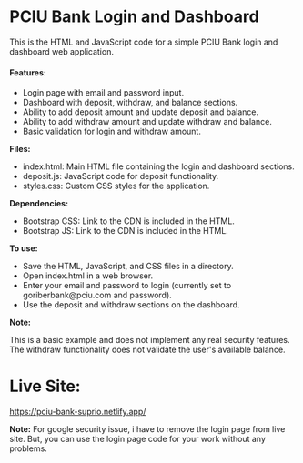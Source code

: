 # PCIU Bank Login and Dashboard
This is the HTML and JavaScript code for a simple PCIU Bank login and dashboard web application.

#### Features:
<ul>
  <li>Login page with email and password input.</li>
  <li>Dashboard with deposit, withdraw, and balance sections.</li>
  <li>Ability to add deposit amount and update deposit and balance.</li>
  <li>Ability to add withdraw amount and update withdraw and balance.</li>
  <li>Basic validation for login and withdraw amount.</li>
</ul>

**Files:**
<ul>
  <li>index.html: Main HTML file containing the login and dashboard sections.</li>
  <li>deposit.js: JavaScript code for deposit functionality.</li>
  <li>styles.css: Custom CSS styles for the application.</li>
</ul>

**Dependencies:**
<ul>
  <li>Bootstrap CSS: Link to the CDN is included in the HTML.</li>
  <li>Bootstrap JS: Link to the CDN is included in the HTML.</li>
</ul>

**To use:**
<ul>
  <li>Save the HTML, JavaScript, and CSS files in a directory.</li>
  <li>Open index.html in a web browser.</li>
  <li>Enter your email and password to login (currently set to goriberbank@pciu.com and password).</li>
  <li>Use the deposit and withdraw sections on the dashboard.</li>
</ul>

**Note:**

This is a basic example and does not implement any real security features.
The withdraw functionality does not validate the user's available balance.

# Live Site: 
https://pciu-bank-suprio.netlify.app/

**Note:**
For google security issue, i have to remove the login page from live site. But, you can use the login page code for your work without any problems. 
